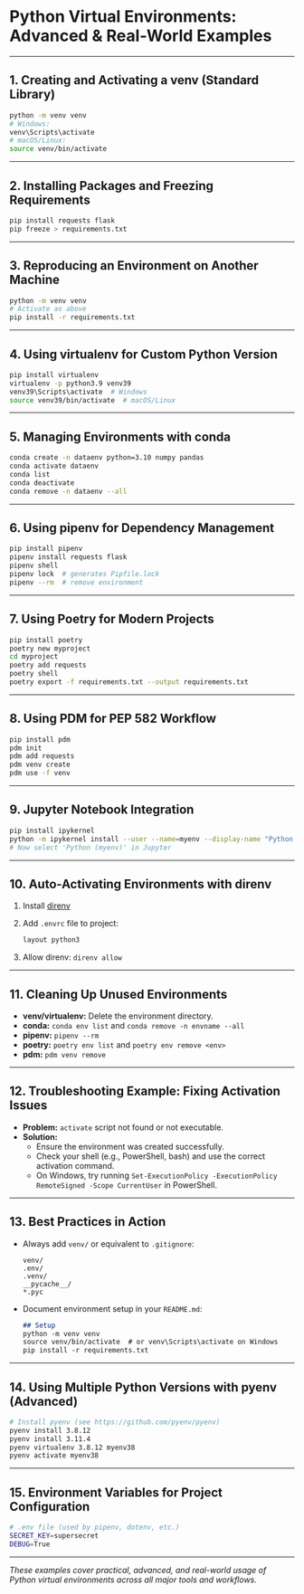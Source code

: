 # Python Virtual Environments: Advanced & Real-World Examples

---

## 1. Creating and Activating a venv (Standard Library)

```sh
python -m venv venv
# Windows:
venv\Scripts\activate
# macOS/Linux:
source venv/bin/activate
```

---

## 2. Installing Packages and Freezing Requirements

```sh
pip install requests flask
pip freeze > requirements.txt
```

---

## 3. Reproducing an Environment on Another Machine

```sh
python -m venv venv
# Activate as above
pip install -r requirements.txt
```

---

## 4. Using virtualenv for Custom Python Version

```sh
pip install virtualenv
virtualenv -p python3.9 venv39
venv39\Scripts\activate  # Windows
source venv39/bin/activate  # macOS/Linux
```

---

## 5. Managing Environments with conda

```sh
conda create -n dataenv python=3.10 numpy pandas
conda activate dataenv
conda list
conda deactivate
conda remove -n dataenv --all
```

---

## 6. Using pipenv for Dependency Management

```sh
pip install pipenv
pipenv install requests flask
pipenv shell
pipenv lock  # generates Pipfile.lock
pipenv --rm  # remove environment
```

---

## 7. Using Poetry for Modern Projects

```sh
pip install poetry
poetry new myproject
cd myproject
poetry add requests
poetry shell
poetry export -f requirements.txt --output requirements.txt
```

---

## 8. Using PDM for PEP 582 Workflow

```sh
pip install pdm
pdm init
pdm add requests
pdm venv create
pdm use -f venv
```

---

## 9. Jupyter Notebook Integration

```sh
pip install ipykernel
python -m ipykernel install --user --name=myenv --display-name "Python (myenv)"
# Now select 'Python (myenv)' in Jupyter
```

---

## 10. Auto-Activating Environments with direnv

1. Install [direnv](https://direnv.net/)
2. Add `.envrc` file to project:

   ```sh
   layout python3
   ```

3. Allow direnv: `direnv allow`

---

## 11. Cleaning Up Unused Environments

- **venv/virtualenv:** Delete the environment directory.
- **conda:** `conda env list` and `conda remove -n envname --all`
- **pipenv:** `pipenv --rm`
- **poetry:** `poetry env list` and `poetry env remove <env>`
- **pdm:** `pdm venv remove`

---

## 12. Troubleshooting Example: Fixing Activation Issues

- **Problem:** `activate` script not found or not executable.
- **Solution:**
  - Ensure the environment was created successfully.
  - Check your shell (e.g., PowerShell, bash) and use the correct activation command.
  - On Windows, try running `Set-ExecutionPolicy -ExecutionPolicy RemoteSigned -Scope CurrentUser` in PowerShell.

---

## 13. Best Practices in Action

- Always add `venv/` or equivalent to `.gitignore`:

  ```
  venv/
  .env/
  .venv/
  __pycache__/
  *.pyc
  ```

- Document environment setup in your `README.md`:

  ```md
  ## Setup
  python -m venv venv
  source venv/bin/activate  # or venv\Scripts\activate on Windows
  pip install -r requirements.txt
  ```

---

## 14. Using Multiple Python Versions with pyenv (Advanced)

```sh
# Install pyenv (see https://github.com/pyenv/pyenv)
pyenv install 3.8.12
pyenv install 3.11.4
pyenv virtualenv 3.8.12 myenv38
pyenv activate myenv38
```

---

## 15. Environment Variables for Project Configuration

```sh
# .env file (used by pipenv, dotenv, etc.)
SECRET_KEY=supersecret
DEBUG=True
```

---

*These examples cover practical, advanced, and real-world usage of Python virtual environments across all major tools and workflows.*
